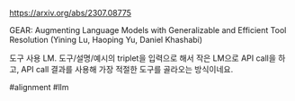 https://arxiv.org/abs/2307.08775

GEAR: Augmenting Language Models with Generalizable and Efficient Tool Resolution (Yining Lu, Haoping Yu, Daniel Khashabi)

도구 사용 LM. 도구/설명/예시의 triplet을 입력으로 해서 작은 LM으로 API call을 하고, API call 결과를 사용해 가장 적절한 도구를 골라오는 방식이네요.

#alignment #llm 